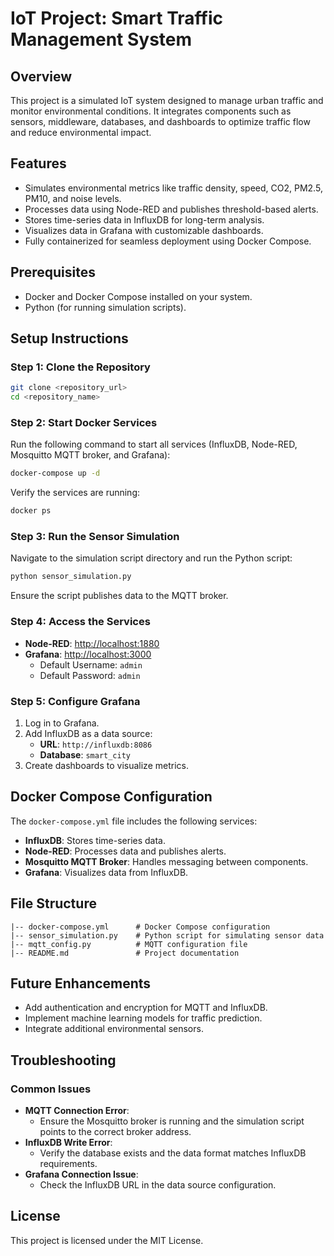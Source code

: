 # IoT Project: Smart Traffic Management System

## Overview
This project is a simulated IoT system designed to manage urban traffic and monitor environmental conditions. It integrates components such as sensors, middleware, databases, and dashboards to optimize traffic flow and reduce environmental impact.

## Features
- Simulates environmental metrics like traffic density, speed, CO2, PM2.5, PM10, and noise levels.
- Processes data using Node-RED and publishes threshold-based alerts.
- Stores time-series data in InfluxDB for long-term analysis.
- Visualizes data in Grafana with customizable dashboards.
- Fully containerized for seamless deployment using Docker Compose.

## Prerequisites
- Docker and Docker Compose installed on your system.
- Python (for running simulation scripts).

## Setup Instructions

### Step 1: Clone the Repository
```bash
git clone <repository_url>
cd <repository_name>
```

### Step 2: Start Docker Services
Run the following command to start all services (InfluxDB, Node-RED, Mosquitto MQTT broker, and Grafana):
```bash
docker-compose up -d
```
Verify the services are running:
```bash
docker ps
```

### Step 3: Run the Sensor Simulation
Navigate to the simulation script directory and run the Python script:
```bash
python sensor_simulation.py
```
Ensure the script publishes data to the MQTT broker.

### Step 4: Access the Services
- **Node-RED**: [http://localhost:1880](http://localhost:1880)
- **Grafana**: [http://localhost:3000](http://localhost:3000)
  - Default Username: `admin`
  - Default Password: `admin`

### Step 5: Configure Grafana
1. Log in to Grafana.
2. Add InfluxDB as a data source:
   - **URL**: `http://influxdb:8086`
   - **Database**: `smart_city`
3. Create dashboards to visualize metrics.

## Docker Compose Configuration
The `docker-compose.yml` file includes the following services:
- **InfluxDB**: Stores time-series data.
- **Node-RED**: Processes data and publishes alerts.
- **Mosquitto MQTT Broker**: Handles messaging between components.
- **Grafana**: Visualizes data from InfluxDB.

## File Structure
```
|-- docker-compose.yml      # Docker Compose configuration
|-- sensor_simulation.py    # Python script for simulating sensor data
|-- mqtt_config.py          # MQTT configuration file
|-- README.md               # Project documentation
```

## Future Enhancements
- Add authentication and encryption for MQTT and InfluxDB.
- Implement machine learning models for traffic prediction.
- Integrate additional environmental sensors.

## Troubleshooting
### Common Issues
- **MQTT Connection Error**:
  - Ensure the Mosquitto broker is running and the simulation script points to the correct broker address.
- **InfluxDB Write Error**:
  - Verify the database exists and the data format matches InfluxDB requirements.
- **Grafana Connection Issue**:
  - Check the InfluxDB URL in the data source configuration.

## License
This project is licensed under the MIT License.
